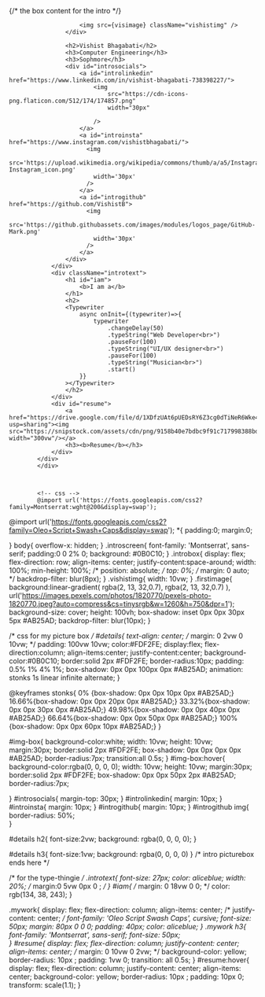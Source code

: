 <div className="firstimage">
            {/* the box content for the intro */}
            <div className="introbox">
                <div id="details">
                    <div id="img-box">

                        <img src={visimage} className="vishistimg" />
                    </div>
                    
                    <h2>Vishist Bhagabati</h2>
                    <h3>Computer Engineering</h3>
                    <h3>Sophmore</h3>
                    <div id="introsocials">
                        <a id="introlinkedin" href="https://www.linkedin.com/in/vishist-bhagabati-738398227/">
                            <img
                                src="https://cdn-icons-png.flaticon.com/512/174/174857.png"
                                width="30px"

                            />
                        </a>
                        <a id="introinsta" href="https://www.instagram.com/vishistbhagabati/">
                          <img
                            src='https://upload.wikimedia.org/wikipedia/commons/thumb/a/a5/Instagram_icon.png/2048px-Instagram_icon.png'
                            width='30px'
                          />
                        </a>
                        <a id="introgithub" href="https://github.com/VishistB">
                          <img
                            src='https://github.githubassets.com/images/modules/logos_page/GitHub-Mark.png'
                            width='30px'
                          />
                        </a>
                    </div>
                </div>
                <div className="introtext">
                    <h1 id="iam">
                        <b>I am a</b>
                    </h1>
                    <h2>
                    <Typewriter
                        async onInit={(typewriter)=>{
                            typewriter
                                .changeDelay(50)
                                .typeString("Web Developer<br>")
                                .pauseFor(100)
                                .typeString("UI/UX designer<br>")
                                .pauseFor(100)
                                .typeString("Musician<br>")
                                .start()
                        }}
                    ></Typewriter>
                    </h2>
                </div>
                <div id="resume">
                    <a href="https://drive.google.com/file/d/1XDfzUAt6pUEDsRY6Z3cg0dTiNeR6Wke4/view?usp=sharing"><img src="https://snipstock.com/assets/cdn/png/9158b40e7bdbc9f91c717998388bd27f.png" width="300vw"/></a>
                    <h3><b>Resume</b></h3>
                </div>
            </div>
            </div>



            <!-- css -->
            @import url('https://fonts.googleapis.com/css2?family=Montserrat:wght@200&display=swap');
@import url('https://fonts.googleapis.com/css2?family=Oleo+Script+Swash+Caps&display=swap');
*{
  padding:0;
  margin:0;
  
}
body{
  overflow-x: hidden;
}
.introscreen{
  font-family: 'Montserrat', sans-serif;
  padding:0 0 2% 0;
  background: #0B0C10;
}
.introbox{
  display: flex;
  flex-direction: row;
  align-items: center;
  justify-content:space-around;
  width: 100%;
  min-height: 100%;
  /* position: absolute; */
  top: 0%;
  /* margin: 0 auto; */
  backdrop-filter: blur(8px);
}
.vishistimg{
  width: 10vw;
}
.firstimage{
  background:linear-gradient( rgba(2, 13, 32,0.7), rgba(2, 13, 32,0.7) ), url('https://images.pexels.com/photos/1820770/pexels-photo-1820770.jpeg?auto=compress&cs=tinysrgb&w=1260&h=750&dpr=1');
  background-size: cover;
  height: 100vh;
  box-shadow: inset 0px 0px 30px 5px  #AB25AD;
  backdrop-filter: blur(10px);
}


/* css for my picture box */
#details{
  text-align: center;
  /* margin: 0 2vw 0 10vw; */
  padding: 100vw 10vw;
  color:#FDF2FE;
  display:flex;
  flex-direction:column;
  align-items:center;
  justify-content:center;
  background-color:#0B0C10;
  border:solid 2px #FDF2FE;
  border-radius:10px;
  padding: 0.5% 1% 4% 1%;
  box-shadow: 0px 0px 100px 0px  #AB25AD;
  animation: stonks 1s linear infinite alternate;
}

@keyframes stonks{
  0% {box-shadow: 0px 0px 10px 0px #AB25AD;}
16.66%{box-shadow: 0px 0px 20px 0px #AB25AD;}
33.32%{box-shadow: 0px 0px 30px 0px #AB25AD;}
49.98%{box-shadow: 0px 0px 40px 0px #AB25AD;}
66.64%{box-shadow: 0px 0px 50px 0px #AB25AD;}
100% {box-shadow: 0px 0px 60px 10px #AB25AD;}
}

#img-box{
  background-color:white;
  width: 10vw;
  height: 10vw;
  margin:30px;
  border:solid 2px #FDF2FE;
  box-shadow: 0px 0px 0px 0px  #AB25AD;
  border-radius:7px;
  transition:all 0.5s;
}
#img-box:hover{
  background-color:rgba(0, 0, 0, 0);
  width: 10vw;
  height: 10vw;
  margin:30px;
  border:solid 2px #FDF2FE;
  box-shadow: 0px 0px 50px 2px  #AB25AD;
  border-radius:7px;
  
}
#introsocials{
  margin-top: 30px;
}
#introlinkedin{
  margin: 10px;
}
#introinsta{
  margin: 10px;
}
#introgithub{
  margin: 10px;
}
#introgithub img{
  border-radius: 50%;  
}

#details h2{
  font-size:2vw;
  background: rgba(0, 0, 0, 0);
}

#details h3{
  font-size:1vw;
  background: rgba(0, 0, 0, 0)
}
/* intro picturebox ends here */

/* for the type-thingie */
.introtext{
  font-size: 27px;
  color: aliceblue;
  width: 20%;
  /* margin:0 5vw 0px 0 ; */
}
#iam{
  /* margin: 0 18vw 0 0; */
  color: rgb(134, 38, 243);
}


.mywork{
  display: flex;
  flex-direction: column;
  align-items: center;
  /* justify-content: center; */
  font-family: 'Oleo Script Swash Caps', cursive;
  font-size: 50px;
  margin: 80px 0 0 0;
  padding: 40px;
  color: aliceblue;
}
.mywork h3{
  font-family: 'Montserrat', sans-serif;
  font-size: 50px;  
}
#resume{
  display: flex;
  flex-direction: column;
  justify-content: center;
  align-items: center;
  /* margin: 0 10vw 0 2vw; */
  background-color: yellow;
  border-radius: 10px ;
  padding: 1vw 0;
  transition: all 0.5s;
}
#resume:hover{
  display: flex;
  flex-direction: column;
  justify-content: center;
  align-items: center;
  background-color: yellow;
  border-radius: 10px ;
  padding: 10px 0;
  transform: scale(1.1);
}